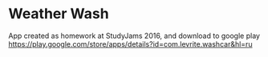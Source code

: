 # Weather Wash

App created as homework at StudyJams 2016, and download to google play 
https://play.google.com/store/apps/details?id=com.levrite.washcar&hl=ru
